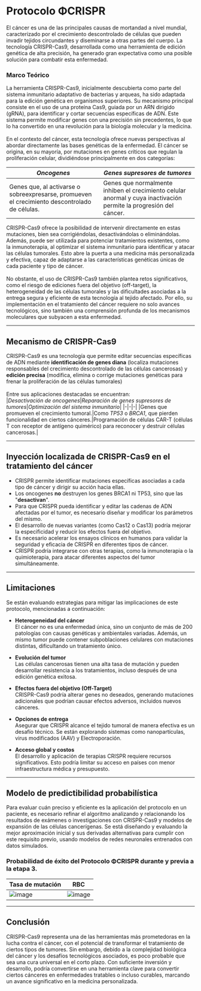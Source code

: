 # Protocolo ΦCRISPR
El cáncer es una de las principales causas de mortandad a nivel mundial, caracterizado por el crecimiento descontrolado de células que pueden invadir tejidos circundantes y diseminarse a otras partes del cuerpo. La tecnología CRISPR-Cas9, desarrollada como una herramienta de edición genética de alta precisión, ha generado gran expectativa como una posible solución para combatir esta enfermedad.

### Marco Teórico
La herramienta CRISPR-Cas9, inicialmente descubierta como parte del sistema inmunitario adaptativo de bacterias y arqueas, ha sido adaptada para la edición genética en organismos superiores. Su mecanismo principal consiste en el uso de una proteína Cas9, guiada por un ARN dirigido (gRNA), para identificar y cortar secuencias específicas de ADN. Este sistema permite modificar genes con una precisión sin precedentes, lo que lo ha convertido en una revolución para la biología molecular y la medicina.
<br><br>
En el contexto del cáncer, esta tecnología ofrece nuevas perspectivas al abordar directamente las bases genéticas de la enfermedad. El cáncer se origina, en su mayoría, por mutaciones en genes críticos que regulan la proliferación celular, dividiéndose principalmente en dos categorías:

|*Oncogenes*|*Genes supresores de tumores*|
|-|-|
|Genes que, al activarse o sobreexpresarse, promueven el crecimiento descontrolado de células.|Genes que normalmente inhiben el crecimiento celular anormal y cuya inactivación permite la progresión del cáncer.|

CRISPR-Cas9 ofrece la posibilidad de intervenir directamente en estas mutaciones, bien sea corrigiéndolas, desactivándolas o eliminándolas. Además, puede ser utilizada para potenciar tratamientos existentes, como la inmunoterapia, al optimizar el sistema inmunitario para identificar y atacar las células tumorales. Esto abre la puerta a una medicina más personalizada y efectiva, capaz de adaptarse a las características genéticas únicas de cada paciente y tipo de cáncer.
<br><br>
No obstante, el uso de CRISPR-Cas9 también plantea retos significativos, como el riesgo de ediciones fuera del objetivo (off-target), la heterogeneidad de las células tumorales y las dificultades asociadas a la entrega segura y eficiente de esta tecnología al tejido afectado. Por ello, su implementación en el tratamiento del cáncer requiere no solo avances tecnológicos, sino también una comprensión profunda de los mecanismos moleculares que subyacen a esta enfermedad.

---

## Mecanismo de CRISPR-Cas9
CRISPR-Cas9 es una tecnología que permite editar secuencias específicas de ADN mediante **identificación de genes diana** (localiza mutaciones responsables del crecimiento descontrolado de las células cancerosas) y **edición precisa** (modifica, elimina o corrige mutaciones genéticas para frenar la proliferación de las células tumorales)
<br><br>
Entre sus aplicaciones destacadas se encuentran:
<br>
|*Desactivación de oncogenes*|*Reparación de genes supresores de tumores*|*Optimización del sistema inmunitario*|
|-|-|-|
|Genes que promueven el crecimiento tumoral.|Como *TP53* o *BRCA1*, que pierden funcionalidad en ciertos cánceres.|Programación de células CAR-T (células T con receptor de antígeno quimérico) para reconocer y destruir células cancerosas.|

---

## Inyección localizada de CRISPR-Cas9 en el tratamiento del cáncer
- CRISPR permite identificar mutaciones específicas asociadas a cada tipo de cáncer y dirigir su acción hacia ellas.
- Los oncogenes **no** destruyen los genes BRCA1 ni TP53, sino que las "**desactivan**".
- Para que CRISPR pueda identificar y editar las cadenas de ADN afectadas por el tumor, es necesario diseñar y modificar los parámetros del mismo.
- El desarrollo de nuevas variantes (como Cas12 o Cas13) podría mejorar la especificidad y reducir los efectos fuera del objetivo.
- Es necesario acelerar los ensayos clínicos en humanos para validar la seguridad y eficacia de CRISPR en diferentes tipos de cáncer.
- CRISPR podría integrarse con otras terapias, como la inmunoterapia o la quimioterapia, para atacar diferentes aspectos del tumor simultáneamente.

---

## Limitaciones
Se están evaluando estrategias para mitigar las implicaciones de este protocolo, mencionadas a continuación:

- **Heterogeneidad del cáncer**<br>
El cáncer no es una enfermedad única, sino un conjunto de más de 200 patologías con causas genéticas y ambientales variadas. Además, un mismo tumor puede contener subpoblaciones celulares con mutaciones distintas, dificultando un tratamiento único.

- **Evolución del tumor**<br>
Las células cancerosas tienen una alta tasa de mutación y pueden desarrollar resistencia a los tratamientos, incluso después de una edición genética exitosa.

- **Efectos fuera del objetivo (Off-Target)**<br>
CRISPR-Cas9 podría alterar genes no deseados, generando mutaciones adicionales que podrían causar efectos adversos, incluidos nuevos cánceres.

- **Opciones de entrega**<br>
Asegurar que CRISPR alcance el tejido tumoral de manera efectiva es un desafío técnico. Se están explorando sistemas como nanopartículas, virus modificados (AAV) y Electroporación.

- **Acceso global y costos**<br>
El desarrollo y aplicación de terapias CRISPR requiere recursos significativos. Esto podría limitar su acceso en países con menor infraestructura médica y presupuesto.

---

## Modelo de predictibilidad probabilística

Para evaluar cuán preciso y eficiente es la aplicación del protocolo en un paciente, es necesario refinar el algoritmo analizando y relacionando los resultados de exámenes o investigaciones con CRISPR-Cas9 y modelos de expansión de las células cancerígenas. Se está diseñando y evaluando la mejor aproximación inicial y sus derivadas alternativas para cumplir con este requisito previo, usando modelos de redes neuronales entrenados con datos simulados.

### Probabilidad de éxito del Protocolo ΦCRISPR durante y previa a la etapa 3.
|Tasa de mutación|RBC|
|-|-|
|![image](https://github.com/user-attachments/assets/be4422cc-ed8b-43b4-8752-6349a9b5a17e)|![image](https://github.com/user-attachments/assets/22b57ccc-6358-451f-b1b2-8e0b8aff1a23)|

---

## Conclusión
CRISPR-Cas9 representa una de las herramientas más prometedoras en la lucha contra el cáncer, con el potencial de transformar el tratamiento de ciertos tipos de tumores. Sin embargo, debido a la complejidad biológica del cáncer y los desafíos tecnológicos asociados, es poco probable que sea una cura universal en el corto plazo. Con suficiente inversión y desarrollo, podría convertirse en una herramienta clave para convertir ciertos cánceres en enfermedades tratables o incluso curables, marcando un avance significativo en la medicina personalizada.
